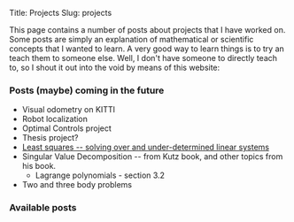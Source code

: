 Title: Projects
Slug: projects

This page contains a number of posts about projects that I have worked on. 
Some posts are simply an explanation of mathematical or scientific concepts that I wanted to learn. 
A very good way to learn things is to try an teach them to someone else. 
Well, I don't have someone to directly teach to, so I shout it out into the void by means of this website:

### Posts (maybe) coming in the future
* Visual odometry on KITTI
* Robot localization
* Optimal Controls project
* Thesis project?
* [Least squares -- solving over and under-determined linear systems](http://people.csail.mit.edu/bkph/articles/Pseudo_Inverse.pdf)
* Singular Value Decomposition -- from Kutz book, and other topics from his book.
	* Lagrange polynomials - section 3.2
* Two and three body problems

### Available posts
